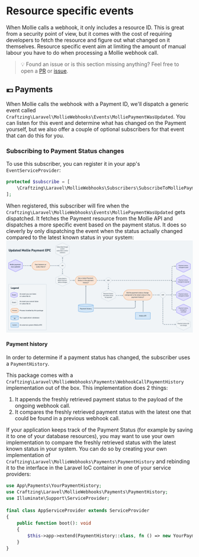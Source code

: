 Resource specific events
===

When Mollie calls a webhook, it only includes a resource ID. This is great from a security point of view, but it comes 
with the cost of requiring developers to fetch the resource and figure out what changed on it themselves. Resource 
specific event aim at limiting the amount of manual labour you have to do when processing a Mollie webhook call.

> 💡 Found an issue or is this section missing anything? Feel free to open a
> [PR](https://github.com/craftzing/laravel-mollie-webhooks/compare) or
> [issue](https://github.com/craftzing/laravel-mollie-webhooks/issues/new).

## 💶 Payments

When Mollie calls the webhook with a Payment ID, we'll dispatch a generic event called 
`Craftzing\Laravel\MollieWebhooks\Events\MolliePaymentWasUpdated`. You can listen for this event and determine what has
changed on the Payment yourself, but we also offer a couple of optional subscribers for that event that can do this for
you. 

### Subscribing to Payment Status changes

To use this subscriber, you can register it in your app's `EventServiceProvider`:
```php
protected $subscribe = [
    \Craftzing\Laravel\MollieWebhooks\Subscribers\SubscribeToMolliePaymentStatusChanges::class,
];
```

When registered, this subscriber will fire when the `Craftzing\Laravel\MollieWebhooks\Events\MolliePaymentWasUpdated` 
gets dispatched. It fetches the Payment resource from the Mollie API and dispatches a more specific event based on the 
payment status. It does so cleverly by only dispatching the event when the status actually changed compared to the 
latest known status in your system:
![Updated Payment EPC](/art/updated-payment-epc.png)

#### Payment history

In order to determine if a payment status has changed, the subscriber uses a `PaymentHistory`.

This package comes with a `Craftzing\Laravel\MollieWebhooks\Payments\WebhookCallPaymentHistory` implementation out of 
the box. This implementation does 2 things:
1. It appends the freshly retrieved payment status to the payload of the ongoing webhook call.
2. It compares the freshly retrieved payment status with the latest one that could be found in a previous webhook call.

If your application keeps track of the Payment Status (for example by saving it to one of your database resources), you
may want to use your own implementation to compare the freshly retrieved status with the latest known status in your 
system. You can do so by creating your own implementation of `Craftzing\Laravel\MollieWebhooks\Payments\PaymentHistory`
and rebinding it to the interface in the Laravel IoC container in one of your service providers:
```php
use App\Payments\YourPaymentHistory;
use Craftzing\Laravel\MollieWebhooks\Payments\PaymentHistory;
use Illuminate\Support\ServiceProvider;

final class AppServiceProvider extends ServiceProvider
{
    public function boot(): void
    {
        $this->app->extend(PaymentHistory::class, fn () => new YourPaymentHistory());
    }
}
```
